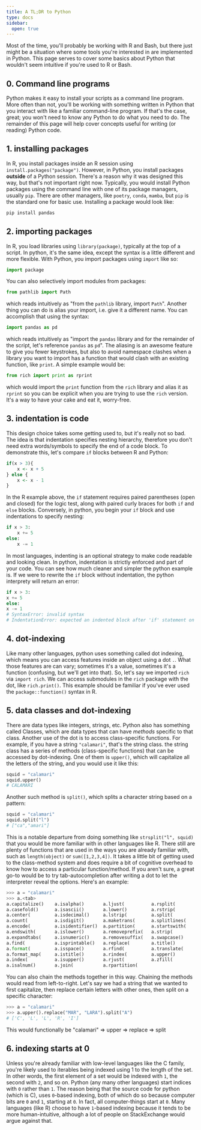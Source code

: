 ```yaml
---
title: A TL;DR to Python
type: docs
sidebar:
  open: true
---
```


Most of the time, you'll probably be working with R and Bash, but there just might be a situation where
some tools you're interested in are implemented in Python. This page serves to cover some basics about
Python that wouldn't seem intuitive if you're used to R or Bash.

## 0. Command line programs
Python makes it easy to install your scripts as a command line program. More often than not, you'll
be working with something written in Python that you interact with like a familiar command-line program.
If that's the case, great; you won't need to know any Python to do what you need to do. The remainder of 
this page will help cover concepts useful for writing (or reading) Python code.

## 1. installing packages
In R, you install packages inside an R session using `install.packages("package")`. However, in Python,
you install packages **outside** of a Python session. There's a reason why it was designed this way,
but that's not important right now. Typically, you would install Python packages using the command line
with one of its package managers, usually `pip`. There are other managers, like `poetry`, `conda`, `mamba`,
but `pip` is the standard one for basic use. Installing a package would look like:

```bash {filename="this is a shell session, not inside a python session"}
pip install pandas
```

## 2. importing packages
In R, you load libraries using `library(package)`, typically at the top of a script. In python,
it's the same idea, except the syntax is a little different and more flexible. With Python, you
import packages using `import` like so:
```python
import package
```
 You can also selectively import modules from packages:
```python
from pathlib import Path
```
which reads intuitively as  "from the `pathlib` library, import `Path`".
Another thing you can do is alias your import, i.e. give it a different name. You can accomplish that
using the syntax:
```python
import pandas as pd
```
which reads intuitively as "import the `pandas` library and
for the remainder of the script, let's reference `pandas` as `pd`". The aliasing is an awesome feature
to give you fewer keystrokes, but also to avoid namespace clashes when a library you want to import
has a function that would clash with an existing function, like `print`. A simple example would be:
```python
from rich import print as rprint
```
which would import the `print` function from the `rich` library
and alias it as `rprint` so you can be explicit when you are trying to use the `rich` version. It's
a way to have your cake and eat it, worry-free.

## 3. indentation is code
This design choice takes some getting used to, but it's really not so bad. The idea is that indentation
specifies nesting hierarchy, therefore you don't need extra words/symbols to specify the end of a code block.
To demonstrate this, let's compare `if` blocks between R and Python:
```r {filename="R"}
if(x > 3){
    x <- x + 5
} else {
    x <- x - 1
}
```
In the R example above, the `if` statement requires paired parentheses (open and closed) for the logic test,
along with paired curly braces for both `if` and `else` blocks. Conversely, in python, you begin your `if` block
and use indentations to specify nesting:
```python {filename="python"}
if x > 3:
    x += 5
else:
    x -= 1
```
In most languages, indenting is an optional strategy to make code readable and looking clean. In python,
indentation is strictly enforced and part of your code. You can see how much cleaner and simpler the
python example is. If we were to rewrite the `if` block without indentation, the python interprety will
return an error:
```python {filename="python"}
if x > 3:
x += 5
else:
x -= 1
# SyntaxError: invalid syntax
# IndentationError: expected an indented block after 'if' statement on line 1
```

## 4. dot-indexing
Like many other languages, python uses something called dot indexing, which means you can access features
inside an object using a dot `.`. What those features are can vary; sometimes it's a value, sometimes it's
a function (confusing, but we'll get into that). So, let's say we imported `rich` via `import rich`. We can
access submodules in the `rich` package with the dot, like `rich.print()`. This example should be familiar
if you've ever used the `package::function()` syntax in R.

## 5. data classes and dot-indexing 
There are data types like integers, strings, etc. Python also has something called Classes, which are
data types that can have *methods* specific to that class. Another use of the dot is to access
class-specific functions. For example, if you have a string `"calamari"`, that's the string class.
the string class has a series of methods (class-specific functions) that can be accessed by dot-indexing.
One of them is `upper()`, which will capitalize all the letters of the string, and you would use it like this:
```python {filename="dot-indexing the upper method"}
squid = "calamari"
squid.upper()
# CALAMARI
```
Another such method is `split()`, which splits a character string based on a pattern:
```python {filename="dot-indexing the split method"}
squid = "calamari"
squid.split("l")
# ["ca","amari"]
```
This is a notable departure from doing something like `strsplit("l", squid)` that you would be more
familiar with in other languages like R. There still are plenty of functions that are used in the
ways you are already familiar with, such as `length(object)` or `sum([1,2,3,4])`. It takes a little
bit of getting used to the class-method system and does require a bit of cognitive overhead to know
how to access a particular function/method. If you aren't sure, a great go-to would be to try tab-autocompletion
after writing a dot to let the interpreter reveal the options. Here's an example:
```python {filename="dot-indexing autocompletion"}
>>> a = "calamari"
>>> a.<tab>
a.capitalize()    a.isalpha()       a.ljust(          a.rsplit(
a.casefold()      a.isascii()       a.lower()         a.rstrip(
a.center(         a.isdecimal()     a.lstrip(         a.split(
a.count(          a.isdigit()       a.maketrans(      a.splitlines(
a.encode(         a.isidentifier()  a.partition(      a.startswith(
a.endswith(       a.islower()       a.removeprefix(   a.strip(
a.expandtabs(     a.isnumeric()     a.removesuffix(   a.swapcase()
a.find(           a.isprintable()   a.replace(        a.title()
a.format(         a.isspace()       a.rfind(          a.translate(
a.format_map(     a.istitle()       a.rindex(         a.upper()
a.index(          a.isupper()       a.rjust(          a.zfill(
a.isalnum()       a.join(           a.rpartition(  
```

You can also chain the methods together in this way. Chaining the methods would read from left-to-right.
Let's say we had a string that we wanted to first capitalize, then replace certain letters with other
ones, then split on a specific character:

```python {filename="chaining multiple methods"}
>>> a = "calamari"
>>> a.upper().replace("MAR", "LARA").split("A")
# ['C', 'L', 'L', 'R', 'I']
```
This would functionally be "calamari" => upper => replace => split


## 6. indexing starts at 0
Unless you're already familiar with low-level languages like the C family, you're likely used to
iterables being indexed using 1 to the length of the set. In other words, the first element of a
set would be indexed with `1`, the second with `2`, and so on. Python (any many other languages)
start indices with `0` rather than `1`. The reason being that the source code for python (which is C),
uses `0`-based indexing, both of which do so because computer bits are `0` and `1`, starting at `0`.
In fact, all computer-things start at `0`. Many languages (like R) choose to have `1`-based indexing
because it tends to be more human-intuitive, although a lot of people on StackExchange would argue
against that.
